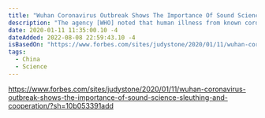 ```yaml
---
title: "Wuhan Coronavirus Outbreak Shows The Importance Of Sound Science, Sleuthing, And Cooperation"
description: "The agency [WHO] noted that human illness from known coronaviruses can range from mild to severe, with some viruses transmitting easily."
date: 2020-01-11 11:35:00.10 -4
dateAdded: 2022-08-08 22:59:43.10 -4
isBasedOn: "https://www.forbes.com/sites/judystone/2020/01/11/wuhan-coronavirus-outbreak-shows-the-importance-of-sound-science-sleuthing-and-cooperation/?sh=10b053391add"
tags:
  - China
  - Science
---
```


https://www.forbes.com/sites/judystone/2020/01/11/wuhan-coronavirus-outbreak-shows-the-importance-of-sound-science-sleuthing-and-cooperation/?sh=10b053391add

